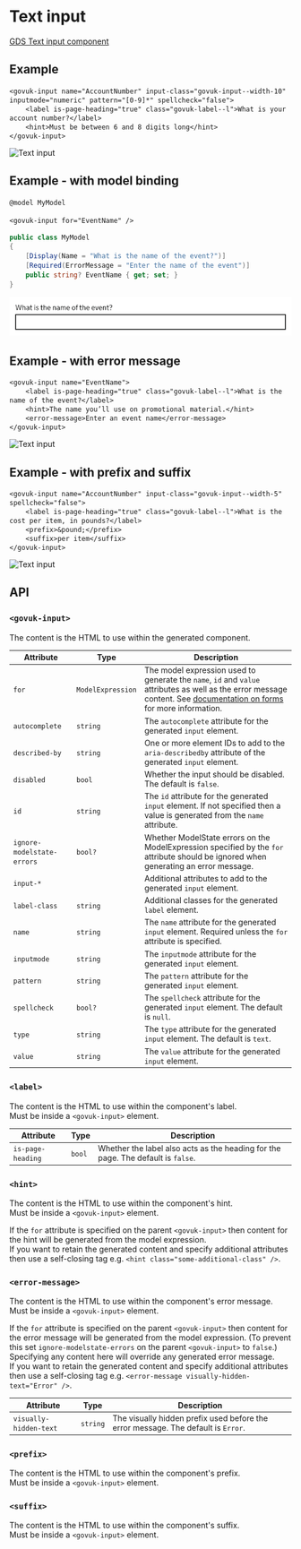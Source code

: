 # Text input

[GDS Text input component](https://design-system.service.gov.uk/components/text-input/)

## Example

```razor
<govuk-input name="AccountNumber" input-class="govuk-input--width-10" inputmode="numeric" pattern="[0-9]*" spellcheck="false">
    <label is-page-heading="true" class="govuk-label--l">What is your account number?</label>
    <hint>Must be between 6 and 8 digits long</hint>
</govuk-input>
```

![Text input](../images/text-input.png)

## Example - with model binding

```razor
@model MyModel

<govuk-input for="EventName" />
```

```cs
public class MyModel
{
    [Display(Name = "What is the name of the event?")]
    [Required(ErrorMessage = "Enter the name of the event")]
    public string? EventName { get; set; }
}
```

![Text input](../images/text-input-with-modelbinding.png)

## Example - with error message

```razor
<govuk-input name="EventName">
    <label is-page-heading="true" class="govuk-label--l">What is the name of the event?</label>
    <hint>The name you’ll use on promotional material.</hint>
    <error-message>Enter an event name</error-message>
</govuk-input>
```

![Text input](../images/text-input-with-error.png)

## Example - with prefix and suffix

```razor
<govuk-input name="AccountNumber" input-class="govuk-input--width-5" spellcheck="false">
    <label is-page-heading="true" class="govuk-label--l">What is the cost per item, in pounds?</label>
    <prefix>&pound;</prefix>
    <suffix>per item</suffix>
</govuk-input>
```

![Text input](../images/text-input-with-prefix-and-suffix.png)


## API

### `<govuk-input>`

The content is the HTML to use within the generated component.

| Attribute | Type | Description |
| --- | --- | --- |
| `for` | `ModelExpression` | The model expression used to generate the `name`, `id` and `value` attributes as well as the error message content. See [documentation on forms](forms.md) for more information. |
| `autocomplete` | `string` | The `autocomplete` attribute for the generated `input` element. |
| `described-by` | `string` | One or more element IDs to add to the `aria-describedby` attribute of the generated `input` element. |
| `disabled` | `bool` | Whether the input should be disabled. The default is `false`. |
| `id` | `string` | The `id` attribute for the generated `input` element. If not specified then a value is generated from the `name` attribute. |
| `ignore-modelstate-errors` | `bool?` | Whether ModelState errors on the ModelExpression specified by the `for` attribute should be ignored when generating an error message. |
| `input-*` | | Additional attributes to add to the generated `input` element. |
| `label-class` | `string` | Additional classes for the generated `label` element. |
| `name` | `string` | The `name` attribute for the generated `input` element. Required unless the `for` attribute is specified. |
| `inputmode` | `string` | The `inputmode` attribute for the generated `input` element. |
| `pattern` | `string` | The `pattern` attribute for the generated `input` element. |
| `spellcheck` | `bool?` | The `spellcheck` attribute for the generated `input` element. The default is `null`. |
| `type` | `string` | The `type` attribute for the generated `input` element. The default is `text`. |
| `value` | `string` | The `value` attribute for the generated `input` element. |

### `<label>`

The content is the HTML to use within the component's label.\
Must be inside a `<govuk-input>` element.

| Attribute | Type | Description |
| --- | --- | --- |
| `is-page-heading` | `bool` | Whether the label also acts as the heading for the page. The default is `false`. |

### `<hint>`

The content is the HTML to use within the component's hint.\
Must be inside a `<govuk-input>` element.

If the `for` attribute is specified on the parent `<govuk-input>` then content for the hint will be generated from the model expression.\
If you want to retain the generated content and specify additional attributes then use a self-closing tag e.g.
`<hint class="some-additional-class" />`.

### `<error-message>`

The content is the HTML to use within the component's error message.\
Must be inside a `<govuk-input>` element.

If the `for` attribute is specified on the parent `<govuk-input>` then content for the error message will be generated from the model expression.
(To prevent this set `ignore-modelstate-errors` on the parent `<govuk-input>` to `false`.) Specifying any content here will override any generated error message.\
If you want to retain the generated content and specify additional attributes then use a self-closing tag e.g.
`<error-message visually-hidden-text="Error" />`.

| Attribute | Type | Description |
| --- | --- | --- |
| `visually-hidden-text` | `string` | The visually hidden prefix used before the error message. The default is `Error`. |

### `<prefix>`

The content is the HTML to use within the component's prefix.\
Must be inside a `<govuk-input>` element.

### `<suffix>`

The content is the HTML to use within the component's suffix.\
Must be inside a `<govuk-input>` element.
